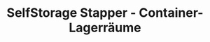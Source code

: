 ---
title: "SelfStorage Stapper - Container-Lagerräume"
url: /duisburg/selfstorage-stapper-container-lagerraeume/
shop: Mieten
---